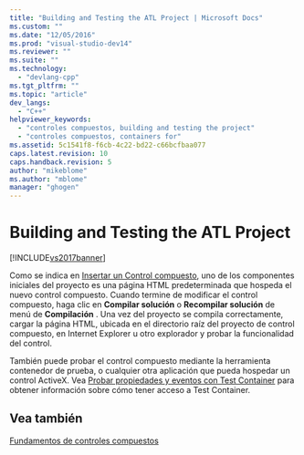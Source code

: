 ```yaml
---
title: "Building and Testing the ATL Project | Microsoft Docs"
ms.custom: ""
ms.date: "12/05/2016"
ms.prod: "visual-studio-dev14"
ms.reviewer: ""
ms.suite: ""
ms.technology: 
  - "devlang-cpp"
ms.tgt_pltfrm: ""
ms.topic: "article"
dev_langs: 
  - "C++"
helpviewer_keywords: 
  - "controles compuestos, building and testing the project"
  - "controles compuestos, containers for"
ms.assetid: 5c1541f8-f6cb-4c22-bd22-c66bcfbaa077
caps.latest.revision: 10
caps.handback.revision: 5
author: "mikeblome"
ms.author: "mblome"
manager: "ghogen"
---
```

# Building and Testing the ATL Project
[!INCLUDE[vs2017banner](../assembler/inline/includes/vs2017banner.md)]

Como se indica en [Insertar un Control compuesto](../atl/inserting-a-composite-control.md), uno de los componentes iniciales del proyecto es una página HTML predeterminada que hospeda el nuevo control compuesto.  Cuando termine de modificar el control compuesto, haga clic en **Compilar solución** o **Recompilar solución** de menú de **Compilación** .  Una vez del proyecto se compila correctamente, cargar la página HTML, ubicada en el directorio raíz del proyecto de control compuesto, en Internet Explorer u otro explorador y probar la funcionalidad del control.  
  
 También puede probar el control compuesto mediante la herramienta contenedor de prueba, o cualquier otra aplicación que pueda hospedar un control ActiveX.  Vea [Probar propiedades y eventos con Test Container](../mfc/testing-properties-and-events-with-test-container.md) para obtener información sobre cómo tener acceso a Test Container.  
  
## Vea también  
 [Fundamentos de controles compuestos](../atl/atl-composite-control-fundamentals.md)